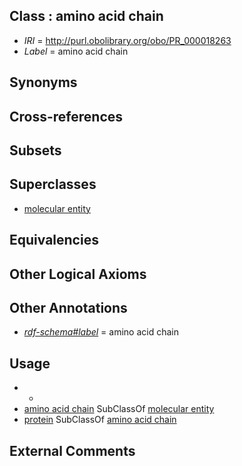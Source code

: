 
## Class : amino acid chain

 * *IRI* = http://purl.obolibrary.org/obo/PR_000018263
 * *Label* = amino acid chain

## Synonyms


## Cross-references


## Subsets


## Superclasses

 * [molecular entity](../../CHEBI/67/CHEBI_23367.md)

## Equivalencies


## Other Logical Axioms


## Other Annotations

 * *[rdf-schema#label](../../el/rdf-schema#label.md)* = amino acid chain

## Usage

 * -
 * [amino acid chain](../../PR/63/PR_000018263.md) SubClassOf [molecular entity](../../CHEBI/67/CHEBI_23367.md)
 * [protein](../../PR/01/PR_000000001.md) SubClassOf [amino acid chain](../../PR/63/PR_000018263.md)

## External Comments

